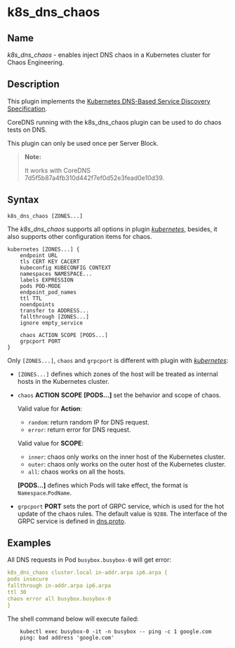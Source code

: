 # k8s_dns_chaos

## Name

_k8s_dns_chaos_ - enables inject DNS chaos in a Kubernetes cluster for Chaos Engineering.

## Description

This plugin implements the [Kubernetes DNS-Based Service Discovery
Specification](https://github.com/kubernetes/dns/blob/master/docs/specification.md).

CoreDNS running with the k8s_dns_chaos plugin can be used to do chaos tests on DNS.

This plugin can only be used once per Server Block.

> **Note:**
>
> It works with CoreDNS 7d5f5b87a4fb310d442f7ef0d52e3fead0e10d39.

## Syntax

```
k8s_dns_chaos [ZONES...]
```

The _k8s_dns_chaos_ supports all options in plugin _[kubernetes](https://coredns.io/plugins/kubernetes/)_, besides, it also supports other configuration items for chaos.

```
kubernetes [ZONES...] {
    endpoint URL
    tls CERT KEY CACERT
    kubeconfig KUBECONFIG CONTEXT
    namespaces NAMESPACE...
    labels EXPRESSION
    pods POD-MODE
    endpoint_pod_names
    ttl TTL
    noendpoints
    transfer to ADDRESS...
    fallthrough [ZONES...]
    ignore empty_service

    chaos ACTION SCOPE [PODS...]
    grpcport PORT
}
```

Only `[ZONES...]`, `chaos` and `grpcport` is different with plugin with _[kubernetes](https://coredns.io/plugins/kubernetes/)_:

- `[ZONES...]` defines which zones of the host will be treated as internal hosts in the Kubernetes cluster.

- `chaos` **ACTION** **SCOPE** **[PODS...]** set the behavior and scope of chaos.

  Valid value for **Action**:

  - `random`: return random IP for DNS request.
  - `error`: return error for DNS request.

  Valid value for **SCOPE**:

  - `inner`: chaos only works on the inner host of the Kubernetes cluster.
  - `outer`: chaos only works on the outer host of the Kubernetes cluster.
  - `all`: chaos works on all the hosts.

  **[PODS...]** defines which Pods will take effect, the format is `Namespace`.`PodName`.

- `grpcport` **PORT** sets the port of GRPC service, which is used for the hot update of the chaos rules. The default value is `9288`. The interface of the GRPC service is defined in [dns.proto](pb/dns.proto).

## Examples

All DNS requests in Pod `busybox.busybox-0` will get error:

```yaml
k8s_dns_chaos cluster.local in-addr.arpa ip6.arpa {
pods insecure
fallthrough in-addr.arpa ip6.arpa
ttl 30
chaos error all busybox.busybox-0
}
```

The shell command below will execute failed:

```shell
    kubectl exec busybox-0 -it -n busybox -- ping -c 1 google.com
    ping: bad address 'google.com'
```
